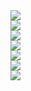 <img src="https://github.com/LawrenceDavy13/DevopsProject-2-Java/blob/main/images/Deployment/Create%20variable/image.png">
<br>
<img src="https://github.com/LawrenceDavy13/DevopsProject-2-Java/blob/main/images/Deployment/Create%20variable/image2.png">

<br>

<img src="https://github.com/LawrenceDavy13/DevopsProject-2-Java/blob/main/images/Deployment/Create%20new%20job/image.png">
<br>
<img src="https://github.com/LawrenceDavy13/DevopsProject-2-Java/blob/main/images/Deployment/Create%20new%20job/image2.png">
<br>
<img src="https://github.com/LawrenceDavy13/DevopsProject-2-Java/blob/main/images/Deployment/Create%20new%20job/image3.png">
<br>
<img src="https://github.com/LawrenceDavy13/DevopsProject-2-Java/blob/main/images/Deployment/Create%20new%20job/image4.png">
<br>
<img src="https://github.com/LawrenceDavy13/DevopsProject-2-Java/blob/main/images/Deployment/Create%20new%20job/image5.png">




